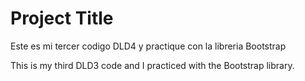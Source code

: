 
# Project Title

Este es mi tercer codigo DLD4 y practique con la libreria Bootstrap

This is my third DLD3 code and I practiced with the Bootstrap library.
